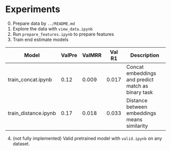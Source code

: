 # Experiments

0. Prepare data by `../README.md` 
1. Explore the data with `view_data.ipynb`
2. Run `prepare_features.ipynb` to prepare features
3. Train end estimate models

| Model                   | ValPre | ValMRR | Val R1  |  Description |
| ----------------------- | ------ | ------ | ------- | ------------ |
| train_concat.ipynb      |  0.12  |  0.009 |  0.017  |  Concat embeddings and predict match as binary task  |
| train_distance.ipynb    |  0.17  |  0.018 |  0.033  |  Distance between embeddings means similarity  |


4. (not fully implemented) Valid pretrained model with `valid.ipynb` on any dataset.
